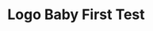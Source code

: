 ---
title: Logo Baby First Test
isPublic_b: true
published: true

file:
  src: /assets/site/images/logo-baby-first-test.png
  type: image/png
alt_txt: 'Logo Baby First Test'

---